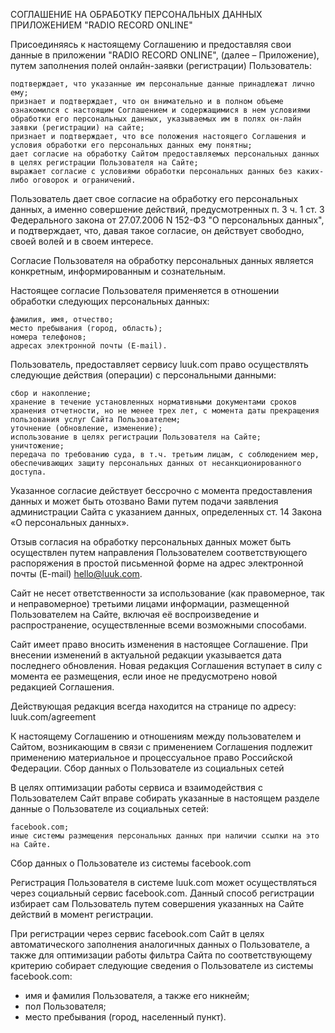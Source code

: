 СОГЛАШЕНИЕ НА ОБРАБОТКУ ПЕРСОНАЛЬНЫХ ДАННЫХ ПРИЛОЖЕНИЕМ "RADIO RECORD ONLINE"

Присоединяясь к настоящему Соглашению и предоставляя свои данные в приложении "RADIO RECORD ONLINE", (далее – Приложение), путем заполнения полей онлайн-заявки (регистрации) Пользователь: 

    подтверждает, что указанные им персональные данные принадлежат лично ему; 
    признает и подтверждает, что он внимательно и в полном объеме ознакомился с настоящим Соглашением и содержащимися в нем условиями обработки его персональных данных, указываемых им в полях он-лайн заявки (регистрации) на сайте;
    признает и подтверждает, что все положения настоящего Соглашения и условия обработки его персональных данных ему понятны; 
    дает согласие на обработку Сайтом предоставляемых персональных данных в целях регистрации Пользователя на Сайте;
    выражает согласие с условиями обработки персональных данных без каких-либо оговорок и ограничений.

Пользователь дает свое согласие на обработку его персональных данных, а именно совершение действий, предусмотренных п. 3 ч. 1 ст. 3 Федерального закона от 27.07.2006 N 152-ФЗ "О персональных данных", и подтверждает, что, давая такое согласие, он действует свободно, своей волей и в своем интересе.

Согласие Пользователя на обработку персональных данных является конкретным, информированным и сознательным.

Настоящее согласие Пользователя применяется в отношении обработки следующих персональных данных:

    фамилия, имя, отчество;
    место пребывания (город, область);
    номера телефонов;
    адресах электронной почты (E-mail).

Пользователь, предоставляет сервису luuk.com право осуществлять следующие действия (операции) с персональными данными:

    сбор и накопление;
    хранение в течение установленных нормативными документами сроков хранения отчетности, но не менее трех лет, с момента даты прекращения пользования услуг Сайта Пользователем;
    уточнение (обновление, изменение);
    использование в целях регистрации Пользователя на Сайте;
    уничтожение;
    передача по требованию суда, в т.ч. третьим лицам, с соблюдением мер, обеспечивающих защиту персональных данных от несанкционированного доступа.

Указанное согласие действует бессрочно с момента предоставления данных и может быть отозвано Вами путем подачи заявления администрации Сайта с указанием данных, определенных ст. 14 Закона «О персональных данных».

Отзыв согласия на обработку персональных данных может быть осуществлен путем направления Пользователем соответствующего распоряжения в простой письменной форме на адрес электронной почты (E-mail) hello@luuk.com.

Сайт не несет ответственности за использование (как правомерное, так и неправомерное) третьими лицами информации, размещенной Пользователем на Сайте, включая её воспроизведение и распространение, осуществленные всеми возможными способами.

Сайт имеет право вносить изменения в настоящее Соглашение. При внесении изменений в актуальной редакции указывается дата последнего обновления. Новая редакция Соглашения вступает в силу с момента ее размещения, если иное не предусмотрено новой редакцией Соглашения.

Действующая редакция всегда находится на странице по адресу: luuk.com/agreement

К настоящему Соглашению и отношениям между пользователем и Сайтом, возникающим в связи с применением Соглашения подлежит применению материальное и процессуальное право Российской Федерации.
Сбор данных о Пользователе из социальных сетей

В целях оптимизации работы сервиса и взаимодействия с Пользователем Сайт вправе собирать указанные в настоящем разделе данные о Пользователе из социальных сетей:

    facebook.com;
    иные системы размещения персональных данных при наличии ссылки на это на Сайте.

Сбор данных о Пользователе из системы facebook.com

Регистрация Пользователя в системе luuk.com может осуществляться через социальный сервис facebook.com. Данный способ регистрации избирает сам Пользователь путем совершения указанных на Сайте действий в момент регистрации.

При регистрации через сервис facebook.com Сайт в целях автоматического заполнения аналогичных данных о Пользователе, а также для оптимизации работы фильтра Сайта по соответствующему критерию собирает следующие сведения о Пользователе из системы facebook.com:

 - имя и фамилия Пользователя, а также его никнейм;
 - пол Пользователя;
 - место пребывания (город, населенный пункт).
